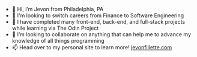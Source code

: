 - 👋 Hi, I’m Jevon from Philadelphia, PA
- 👀 I'm looking to switch careers from Finance to Software Engineering
- 🌱 I have completed many front-end, back-end, and full-stack projects while learning via The Odin Project
- 💞️ I’m looking to collaborate on anything that can help me to advance my knowledge of all things programming
- 📫 Head over to my personal site to learn more! <a href="https://daze-bot.github.io/portfolio/" target="_blank">jevonfillette.com</a>

<!---
Daze-bot/Daze-bot is a ✨ special ✨ repository because its `README.md` (this file) appears on your GitHub profile.
You can click the Preview link to take a look at your changes.
--->
